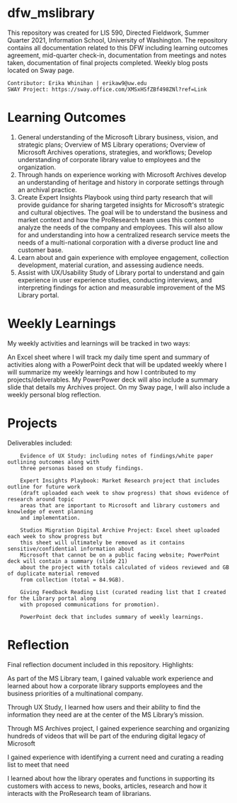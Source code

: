 # dfw_mslibrary
This repository was created for LIS 590, Directed Fieldwork, Summer Quarter 2021, Information School, University of Washington.
The repository contains all documentation related to this DFW including learning outcomes agreement, mid-quarter check-in,
documentation from meetings and notes taken, documentation of final projects completed. Weekly blog posts located on Sway page.

    Contributor: Erika Whinihan | erikaw9@uw.edu
    SWAY Project: https://sway.office.com/XMSxHSfZBf498ZNl?ref=Link

# Learning Outcomes
1. General understanding of the Microsoft Library business, vision, and strategic plans; Overview of MS Library operations; Overview of Microsoft Archives operations, strategies, and workflows; Develop understanding of corporate library value to employees and the organization.
2. Through hands on experience working with Microsoft Archives develop an understanding of heritage and history in corporate settings through an archival practice.
3. Create Expert Insights Playbook using third party research that will provide guidance for sharing targeted insights for Microsoft's strategic and cultural objectives. The goal will be to understand the business and market context and how the ProResearch team uses this content to analyze the needs of the company and employees. This will also allow for and understanding into how a centralized research service meets the needs of a multi-national corporation with a diverse product line and customer base.
4. Learn about and gain experience with employee engagement, collection development, material curation, and assessing audience needs.
5. Assist with UX/Usability Study of Library portal to understand and gain experience in user experience studies, conducting interviews, and interpreting findings for action and measurable improvement of the MS Library portal.

# Weekly Learnings
My weekly activities and learnings will be tracked in two ways:

An Excel sheet where I will track my daily time spent and summary of activities along with a PowerPoint deck that will be updated weekly where I will summarize my weekly 
learnings and how I contributed to my projects/deliverables. My PowerPower deck will also include a summary slide that details my Archives project. On my Sway page, I will also include a weekly personal blog reflection.

# Projects
Deliverables included:
        
        Evidence of UX Study: including notes of findings/white paper outlining outcomes along with 
        three personas based on study findings.
        
        Expert Insights Playbook: Market Research project that includes outline for future work 
        (draft uploaded each week to show progress) that shows evidence of research around topic 
        areas that are important to Microsoft and library customers and knowledge of event planning 
        and implementation.
        
        Studios Migration Digital Archive Project: Excel sheet uploaded each week to show progress but 
        this sheet will ultimately be removed as it contains sensitive/confidential information about 
        Microsoft that cannot be on a public facing website; PowerPoint deck will contain a summary (slide 21)
        about the project with totals calculated of videos reviewed and GB of duplicate material removed 
        from collection (total = 84.9GB). 
        
        Giving Feedback Reading List (curated reading list that I created for the Library portal along
        with proposed communications for promotion).
        
        PowerPoint deck that includes summary of weekly learnings.

# Reflection
Final reflection document included in this repository. Highlights:

As part of the MS Library team, I gained valuable work experience and learned about how a corporate library supports employees and the business priorities of a multinational company.

Through UX Study, I learned how users and their ability to find the information they need are at the center of the MS Library’s mission.

Through MS Archives project, I gained experience searching and organizing hundreds of videos that will be part of the enduring digital legacy of Microsoft

I gained experience with identifying a current need and curating a reading list to meet that need

I learned about how the library operates and functions in supporting its customers with access to news, books, articles, research and how it interacts with the ProResearch team of librarians.
